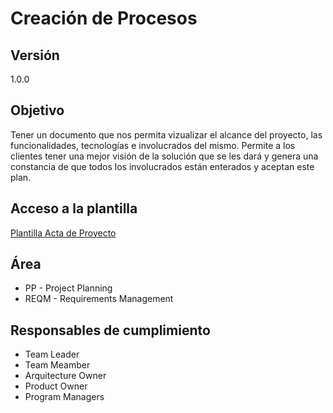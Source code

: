 # Creación de Procesos

## Versión 
1.0.0


## Objetivo
Tener un documento que nos permita vizualizar el alcance del proyecto, las funcionalidades, tecnologías e involucrados del mismo. Permite a los clientes tener una mejor visión de la solución que se les dará y genera una constancia de que todos los involucrados están enterados y aceptan este plan. 

## Acceso a la plantilla 
[Plantilla Acta de Proyecto](https://docs.google.com/document/d/1n88LLVLSpnOrAmuAc6K9yasGuKbQ6kaWNaEi_9ouu_Q/edit?usp=sharing)

## Área
* PP - Project Planning 
* REQM - Requirements Management

## Responsables de cumplimiento
* Team Leader
* Team Meamber
* Arquitecture Owner
* Product Owner
* Program Managers

